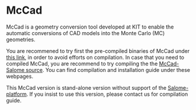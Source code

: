 # McCad
McCad is a geometry conversion tool developed at KIT to enable the automatic conversions of CAD models into the Monte Carlo (MC) geometries.

You are recommened to try first the pre-compiled binaries of McCad under [this link](https://github.com/inr-kit/McCad-Salome-Binaries), in order to avoid efforts on compilation. In case that you need to compiled McCad, you are recommend to try compiling the the [McCad-Salome source](https://github.com/inr-kit/McCad-Salome-Source). You can find compilation and installation guide under these webpages. 

This McCad version is stand-alone version without support of the [Salome-platform](http://www.salome-platform.org/).  If you insist to use this version, please contact us  for compilation guide. 
